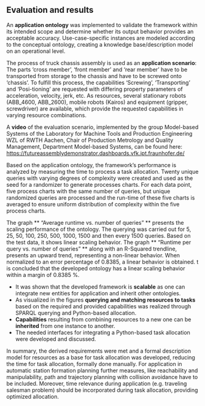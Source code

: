 ## Evaluation and results

An **application ontology** was implemented to validate the framework within its intended scope and determine whether its output behavior provides an acceptable accuracy.
Use-case-specific instances are modeled according to the conceptual ontology, creating a knowledge base/description model on an operational level. 

The process of truck chassis assembly is used as an **application scenario**: 
The parts ‘cross member’, ‘front member’ and ‘rear member’ have to be transported from storage to the chassis and have to be screwed onto ‘chassis’. 
To fulfill this process, the capabilities ‘Screwing’, ‘Transporting’ and ‘Posi-tioning’ are requested with differing property parameters of acceleration, velocity, jerk, etc. 
As resources, several stationary robots (ABB_4600, ABB_2600), mobile robots (Kairos) and equipment (gripper, screwdriver) are available, which provide the requested capabilities in varying resource combinations.

A **video** of the evaluation scenario, implemented by the group Model-based Systems of the Laboratory for Machine Tools and Production Engineering WZL of RWTH Aachen, Chair of Production Metrology and Quality Management, Department Model-based Systems, can be found here: 
https://futureassemblydemonstrator.dashboards.vfk.ipt.fraunhofer.de/

Based on the application ontology, the framework’s performance is analyzed by measuring the time to process a task allocation. 
Twenty unique queries  with varying degrees of complexity were created and used as the seed for a randomizer to generate processes charts. 
For each data point, five process charts with the same number of queries, but unique randomized queries are processed and the run-time of these five charts is averaged to ensure uniform distribution of complexity within the five process charts. 

The graph ** “Average runtime vs. number of queries” ** presents the scaling performance of the ontology. 
The querying was carried out for 5, 25, 50, 100, 250, 500, 1000, 1500 and then every 1500 queries. 
Based on the test data, it shows linear scaling behavior. 
The graph ** “Runtime per query vs. number of queries” ** along with an R-Squared trendline, presents an upward trend, representing a non-linear behavior. 
When normalized to an error percentage of 0.8385, a linear behavior is obtained. 
t is concluded that the developed ontology has a linear scaling behavior within a margin of 0.8385 %.
 
- It was shown that the developed framework is **scalable** as one can integrate new entities for application and inherit other ontologies. 
- As visualized in the figures **querying and matching resources to tasks** based on the required and provided capabilities was realized through SPARQL querying and Python-based allocation. 
- **Capabilities** resulting from combining resources to a new one can be **inherited** from one instance to another. 
- The needed interfaces for integrating a Python-based task allocation were developed and discussed. 

In summary, the derived requirements were met and a formal description model for resources as a base for task allocation was developed, reducing the time for task allocation, formally done manually. 
For application in automatic station formation planning further measures, like reachability and manipulability, path and trajectory planning with collision avoidance have to be included. 
Moreover, time relevance during application (e.g. traveling salesman problem) should be incorporated during task allocation, providing optimized allocation. 
